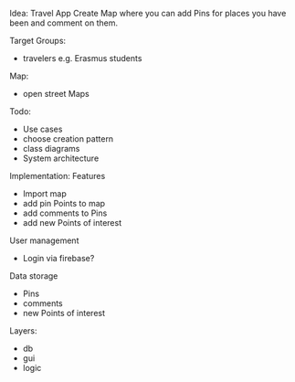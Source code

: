 Idea: Travel App
Create Map where you can add Pins for places you have been and comment on them.

Target Groups: 
- travelers e.g. Erasmus students 

Map:
- open street Maps 

Todo:
- Use cases
- choose creation pattern
- class diagrams
- System architecture



Implementation:
Features
- Import map
- add pin Points to map
- add comments to Pins
- add new Points of interest

User management
- Login via firebase?

Data storage
- Pins 
- comments
- new Points of interest



Layers:
- db
- gui
- logic



